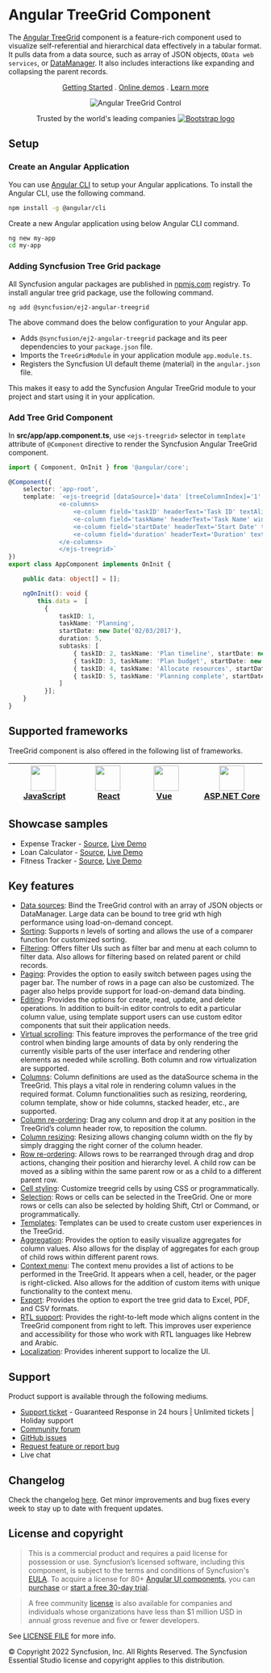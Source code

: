 # Angular TreeGrid Component

The [Angular TreeGrid](https://www.syncfusion.com/angular-components/angular-tree-grid?utm_source=npm&utm_medium=listing&utm_campaign=angular-treegrid-npm) component is a feature-rich component used to visualize self-referential and hierarchical data effectively in a tabular format. It pulls data from a data source, such as array of JSON objects, `OData web services`, or [DataManager](https://ej2.syncfusion.com/angular/documentation/data/data-binding/). It also includes interactions like expanding and collapsing the parent records.

<p align="center">
  <a href="https://ej2.syncfusion.com/angular/documentation/treegrid/getting-started/">Getting Started</a> . 
  <a href="https://ej2.syncfusion.com/angular/demos/?utm_source=npm&utm_medium=listing&utm_campaign=angular-treegrid-npm#/material/treegrid/default">Online demos</a> . 
  <a href="https://www.syncfusion.com/angular-components/angular-tree-grid?utm_source=npm&utm_medium=listing&utm_campaign=angular-treegrid-npm">Learn more</a>
</p>

<p align="center">
<img alt="Angular TreeGrid Control" src="https://raw.githubusercontent.com/SyncfusionExamples/nuget-img/master/angular/angular-treegrid.png"> </p>

<p align="center">
Trusted by the world's leading companies
  <a href="https://www.syncfusion.com">
    <img src="https://raw.githubusercontent.com/SyncfusionExamples/nuget-img/master/syncfusion/syncfusion-trusted-companies.webp" alt="Bootstrap logo">
  </a>
</p>

## Setup

### Create an Angular Application

You can use [Angular CLI](https://github.com/angular/angular-cli) to setup your Angular applications. To install the Angular CLI, use the following command.

```bash
npm install -g @angular/cli
```

Create a new Angular application using below Angular CLI command.

```bash
ng new my-app
cd my-app
```

### Adding Syncfusion Tree Grid package

All Syncfusion angular packages are published in [npmjs.com](https://www.npmjs.com/~syncfusionorg) registry. To install angular tree grid package, use the following command.

```bash
ng add @syncfusion/ej2-angular-treegrid
```

The above command does the below configuration to your Angular app.
 
 * Adds `@syncfusion/ej2-angular-treegrid` package and its peer dependencies to your `package.json` file.
 * Imports the `TreeGridModule` in your application module `app.module.ts`.
 * Registers the Syncfusion UI default theme (material) in the `angular.json` file.

This makes it easy to add the Syncfusion Angular TreeGrid module to your project and start using it in your application.

### Add Tree Grid Component

In **src/app/app.component.ts**, use `<ejs-treegrid>` selector in `template` attribute of  `@Component` directive to render the Syncfusion Angular TreeGrid component.

```typescript
import { Component, OnInit } from '@angular/core';

@Component({
    selector: 'app-root',
    template: `<ejs-treegrid [dataSource]='data' [treeColumnIndex]='1' childMapping='subtasks'>
              <e-columns>
                  <e-column field='taskID' headerText='Task ID' textAlign='Right' width=70></e-column>
                  <e-column field='taskName' headerText='Task Name' width=200></e-column>
                  <e-column field='startDate' headerText='Start Date' textAlign='Right' format='yMd' width=90></e-column>
                  <e-column field='duration' headerText='Duration' textAlign='Right' width=80></e-column>
              </e-columns>
              </ejs-treegrid>`
})
export class AppComponent implements OnInit {

    public data: object[] = [];

    ngOnInit(): void {
        this.data =  [
          {
              taskID: 1,
              taskName: 'Planning',
              startDate: new Date('02/03/2017'),
              duration: 5,
              subtasks: [
                  { taskID: 2, taskName: 'Plan timeline', startDate: new Date('02/03/2017'), duration: 5 },
                  { taskID: 3, taskName: 'Plan budget', startDate: new Date('02/03/2017'), duration: 5 },
                  { taskID: 4, taskName: 'Allocate resources', startDate: new Date('02/03/2017'), duration: 5 },
                  { taskID: 5, taskName: 'Planning complete', startDate: new Date('02/07/2017'), duration: 0 }
              ]
          }];
    }
}
```
## Supported frameworks

TreeGrid component is also offered in the following list of frameworks.

| [<img src="https://ej2.syncfusion.com/github/images/js.svg" height="50" />](https://www.syncfusion.com/javascript-ui-controls?utm_medium=listing&utm_source=github)<br/>&nbsp;&nbsp;&nbsp;&nbsp;&nbsp;[JavaScript](https://www.syncfusion.com/javascript-ui-controls?utm_medium=listing&utm_source=github)&nbsp;&nbsp;&nbsp;&nbsp; | [<img src="https://ej2.syncfusion.com/github/images/react.svg"  height="50" />](https://www.syncfusion.com/react-ui-components?utm_medium=listing&utm_source=github)<br/>&nbsp;&nbsp;&nbsp;&nbsp;&nbsp;&nbsp;&nbsp;[React](https://www.syncfusion.com/react-ui-components?utm_medium=listing&utm_source=github)&nbsp;&nbsp;&nbsp;&nbsp;&nbsp;&nbsp; | [<img src="https://ej2.syncfusion.com/github/images/vue.svg" height="50" />](https://www.syncfusion.com/vue-ui-components?utm_medium=listing&utm_source=github)<br/>&nbsp;&nbsp;&nbsp;&nbsp;&nbsp;&nbsp;&nbsp;[Vue](https://www.syncfusion.com/vue-ui-components?utm_medium=listing&utm_source=github)&nbsp;&nbsp;&nbsp;&nbsp;&nbsp;&nbsp;&nbsp;&nbsp;&nbsp; | [<img src="https://ej2.syncfusion.com/github/images/netcore.svg" height="50" />](https://www.syncfusion.com/aspnet-core-ui-controls?utm_medium=listing&utm_source=github)<br/>&nbsp;&nbsp;[ASP.NET&nbsp;Core](https://www.syncfusion.com/aspnet-core-ui-controls?utm_medium=listing&utm_source=github)&nbsp;&nbsp; | [<img src="https://ej2.syncfusion.com/github/images/netmvc.svg" height="50" />](https://www.syncfusion.com/aspnet-mvc-ui-controls?utm_medium=listing&utm_source=github)<br/>&nbsp;&nbsp;[ASP.NET&nbsp;MVC](https://www.syncfusion.com/aspnet-mvc-ui-controls?utm_medium=listing&utm_source=github)&nbsp;&nbsp; | 
| :-----: | :-----: | :-----: | :-----: | :-----: |

## Showcase samples

* Expense Tracker - [Source](https://github.com/syncfusion/ej2-showcase-angular-expensetracker?utm_source=npm&utm_medium=listing&utm_campaign=angular-treegrid-npm), [Live Demo](https://ej2.syncfusion.com/showcase/angular/expensetracker/#/dashboard?utm_source=npm&utm_medium=listing&utm_campaign=angular-treegrid-npm)
* Loan Calculator - [Source](https://github.com/syncfusion/ej2-sample-ng-loancalculator?utm_source=npm&utm_medium=listing&utm_campaign=angular-treegrid-npm), [Live Demo](https://ej2.syncfusion.com/showcase/angular/loancalculator/?utm_source=npm&utm_medium=listing&utm_campaign=angular-treegrid-npm)
* Fitness Tracker - [Source](https://github.com/SyncfusionExamples/showcase-angular-health-tracker-dashboard-demo), [Live Demo](https://ej2.syncfusion.com/showcase/angular/fitness-tracker-app/)

## Key features

* [Data sources](https://ej2.syncfusion.com/angular/demos/?utm_source=npm&utm_campaign=angular-treegrid-npm#/bootstrap5/treegrid/localdata): Bind the TreeGrid control with an array of JSON objects or DataManager. Large data can be bound to tree grid wth high performance using load-on-demand concept.
* [Sorting](https://ej2.syncfusion.com/angular/demos/?utm_source=npm&utm_campaign=angular-treegrid-npm#/bootstrap5/treegrid/sortingapi): Supports n levels of sorting and allows the use of a comparer function for customized sorting.
* [Filtering](https://ej2.syncfusion.com/angular/demos/?utm_source=npm&utm_campaign=angular-treegrid-npm#/bootstrap5/treegrid/filtermenu): Offers filter UIs such as filter bar and menu at each column to filter data. Also allows for filtering based on related parent or child records.
* [Paging](https://ej2.syncfusion.com/angular/demos/?utm_source=npm&utm_campaign=angular-treegrid-npm#/bootstrap5/treegrid/default-paging): Provides the option to easily switch between pages using the pager bar. The number of rows in a page can also be customized. The pager also helps provide support for load-on-demand data binding.
* [Editing](https://ej2.syncfusion.com/angular/demos/?utm_source=npm&utm_campaign=angular-treegrid-npm#/bootstrap5/treegrid/inlineediting): Provides the options for create, read, update, and delete operations. In addition to built-in editor controls to edit a particular column value, using template support users can use custom editor components that suit their application needs.
* [Virtual scrolling](https://ej2.syncfusion.com/angular/demos/?utm_source=npm&utm_campaign=angular-treegrid-npm#/bootstrap5/treegrid/virtual-scrolling): This feature improves the performance of the tree grid control when binding large amounts of data by only rendering the currently visible parts of the user interface and rendering other elements as needed while scrolling. Both column and row virtualization are supported. 
* [Columns](https://ej2.syncfusion.com/angular/demos/?utm_source=npm&utm_campaign=angular-treegrid-npm#/bootstrap5/treegrid/columnformatting): Column definitions are used as the dataSource schema in the TreeGrid. This plays a vital role in rendering column values in the required format. Column functionalities such as resizing, reordering, column template, show or hide columns, stacked header, etc., are supported.
* [Column re-ordering](https://ej2.syncfusion.com/angular/demos/?utm_source=npm&utm_campaign=angular-treegrid-npm#/bootstrap5/treegrid/reorder): Drag any column and drop it at any position in the TreeGrid’s column header row, to reposition the column.
* [Column resizing](https://ej2.syncfusion.com/angular/demos/?utm_source=npm&utm_campaign=angular-treegrid-npm#/bootstrap5/treegrid/resizing): Resizing allows changing column width on the fly by simply dragging the right corner of the column header.
* [Row re-ordering](https://ej2.syncfusion.com/angular/demos/?utm_source=npm&utm_campaign=angular-treegrid-npm#/bootstrap5/treegrid/drag-drop): Allows rows to be rearranged through drag and drop actions, changing their position and hierarchy level. A child row can be moved as a sibling within the same parent row or as a child to a different parent row.
* [Cell styling](https://ej2.syncfusion.com/angular/demos/?utm_source=npm&utm_campaign=angular-treegrid-npm#/bootstrap5/treegrid/conditionalformatting): Customize treegrid cells by using CSS or programmatically.
* [Selection](https://ej2.syncfusion.com/angular/demos/?utm_source=npm&utm_campaign=angular-treegrid-npm#/bootstrap5/treegrid/selection-api): Rows or cells can be selected in the TreeGrid. One or more rows or cells can also be selected by holding Shift, Ctrl or Command, or programmatically.
* [Templates](https://ej2.syncfusion.com/angular/demos/?utm_source=npm&utm_campaign=angular-treegrid-npm#/bootstrap5/treegrid/columntemplate): Templates can be used to create custom user experiences in the TreeGrid.
* [Aggregation](https://ej2.syncfusion.com/angular/documentation/treegrid/aggregates/aggregates/): Provides the option to easily visualize aggregates for column values. Also allows for the display of aggregates for each group of child rows within different parent rows.
* [Context menu](https://ej2.syncfusion.com/angular/demos/?utm_source=npm&utm_campaign=angular-treegrid-npm#/bootstrap5/treegrid/contextmenu-default): The context menu provides a list of actions to be performed in the TreeGrid. It appears when a cell, header, or the pager is right-clicked. Also allows for the addition of custom items with unique functionality to the context menu.
* [Export](https://ej2.syncfusion.com/angular/demos/?utm_source=npm&utm_campaign=angular-treegrid-npm#/bootstrap5/treegrid/exporting-default): Provides the option to export the tree grid data to Excel, PDF, and CSV formats.
* [RTL support](https://ej2.syncfusion.com/angular/documentation/treegrid/global-local/#right-to-left-rtl): Provides the right-to-left mode which aligns content in the TreeGrid component from right to left. This improves user experience and accessibility for those who work with RTL languages like Hebrew and Arabic.
* [Localization](https://ej2.syncfusion.com/angular/documentation/treegrid/global-local/#localization): Provides inherent support to localize the UI.

## Support

Product support is available through the following mediums.

* [Support ticket](https://support.syncfusion.com/support/tickets/create) - Guaranteed Response in 24 hours | Unlimited tickets | Holiday support
* [Community forum](https://www.syncfusion.com/forums/angular-js2?utm_source=npm&utm_medium=listing&utm_campaign=angular-treegrid-npm)
* [GitHub issues](https://github.com/syncfusion/ej2-angular-ui-components/issues/new)
* [Request feature or report bug](https://www.syncfusion.com/feedback/angular?utm_source=npm&utm_medium=listing&utm_campaign=angular-treegrid-npm)
* Live chat

## Changelog

Check the changelog [here](https://github.com/syncfusion/ej2-angular-ui-components/blob/master/components/treegrid/CHANGELOG.md?utm_source=npm&utm_medium=listing&utm_campaign=angular-treegrid-npm). Get minor improvements and bug fixes every week to stay up to date with frequent updates.

## License and copyright

> This is a commercial product and requires a paid license for possession or use. Syncfusion’s licensed software, including this component, is subject to the terms and conditions of Syncfusion's [EULA](https://www.syncfusion.com/eula/es/). To acquire a license for 80+ [Angular UI components](https://www.syncfusion.com/angular-components), you can [purchase](https://www.syncfusion.com/sales/products) or [start a free 30-day trial](https://www.syncfusion.com/account/manage-trials/start-trials).

> A free community [license](https://www.syncfusion.com/products/communitylicense) is also available for companies and individuals whose organizations have less than $1 million USD in annual gross revenue and five or fewer developers.

See [LICENSE FILE](https://github.com/syncfusion/ej2-angular-ui-components/blob/master/license?utm_source=npm&utm_medium=listing&utm_campaign=angular-treegrid-npm) for more info.

&copy; Copyright 2022 Syncfusion, Inc. All Rights Reserved. The Syncfusion Essential Studio license and copyright applies to this distribution.